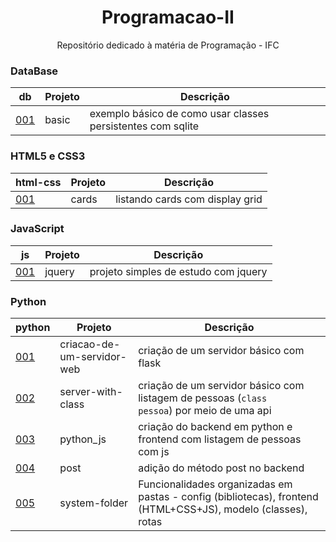 <h1 align="center">Programacao-II</h1>
<p align="center">Repositório dedicado à matéria de Programação - IFC</p>

### DataBase

db                  | Projeto       | Descrição
---------------     |---------------|---------------
[001](db/001-basic/)| basic         | exemplo básico de como usar classes persistentes com sqlite

### HTML5 e CSS3

html-css                  | Projeto       | Descrição
---------------           |---------------|---------------
[001](html-css/001-cards/)| cards         | listando cards com display grid

### JavaScript

js                   | Projeto       | Descrição
---------------      |---------------|---------------
[001](js/001-jquery/)| jquery        | projeto simples de estudo com jquery

### Python

python                                       | Projeto                   | Descrição
---------------                              |---------------            |---------------
[001](python/001-criacao-de-um-servidor-web/)| criacao-de-um-servidor-web| criação de um servidor básico com flask
[002](python/002-server-with-class/)         | server-with-class         | criação de um servidor básico com listagem de pessoas (<code>class pessoa</code>) por meio de uma api
[003](python/003-python_js/)                 | python_js                 | criação do backend em python e frontend com listagem de pessoas com js
[004](python/004-post/)                      | post                      | adição do método post no backend
[005](python/005-system-folders/)            | system-folder             | Funcionalidades organizadas em pastas - config (bibliotecas), frontend (HTML+CSS+JS), modelo (classes), rotas
